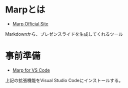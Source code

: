 # Marpとは
- [Marp Official Site](https://marp.app/)

Markdownから、プレゼンスライドを生成してくれるツール


# 事前準備
- [Marp for VS Code](https://marketplace.visualstudio.com/items?itemName=marp-team.marp-vscode)

上記の拡張機能をVisual Studio Codeにインストールする。


